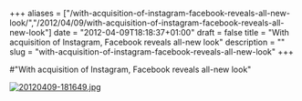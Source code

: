+++
aliases = ["/with-acquisition-of-instagram-facebook-reveals-all-new-look/","/2012/04/09/with-acquisition-of-instagram-facebook-reveals-all-new-look"]
date = "2012-04-09T18:18:37+01:00"
draft = false
title = "With acquisition of Instagram, Facebook reveals all-new look"
description = ""
slug = "with-acquisition-of-instagram-facebook-reveals-all-new-look"
+++

#"With acquisition of Instagram, Facebook reveals all-new look"

<a href="https://d2j17b10ywb1i7.cloudfront.net/wp-content/uploads/2012/04/20120409-181649.jpg"><img src="https://d2j17b10ywb1i7.cloudfront.net/wp-content/uploads/2012/04/20120409-181649.jpg" alt="20120409-181649.jpg" class="alignnone size-full" /></a><br /><br />